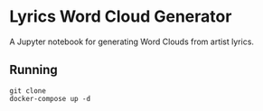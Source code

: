 # Lyrics Word Cloud Generator

A Jupyter notebook for generating Word Clouds from artist lyrics.

## Running

```
git clone
docker-compose up -d
```

 

